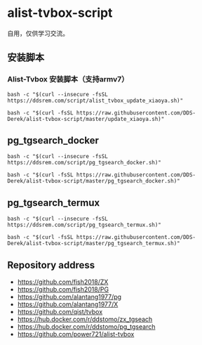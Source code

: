 # alist-tvbox-script

自用，仅供学习交流。

## 安装脚本

### Alist-Tvbox 安装脚本（支持armv7）

```shell
bash -c "$(curl --insecure -fsSL https://ddsrem.com/script/alist_tvbox_update_xiaoya.sh)"
```

```shell
bash -c "$(curl -fsSL https://raw.githubusercontent.com/DDS-Derek/alist-tvbox-script/master/update_xiaoya.sh)"
```

## pg_tgsearch_docker

```shell
bash -c "$(curl --insecure -fsSL https://ddsrem.com/script/pg_tgsearch_docker.sh)"
```

```shell
bash -c "$(curl -fsSL https://raw.githubusercontent.com/DDS-Derek/alist-tvbox-script/master/pg_tgsearch_docker.sh)"
```

## pg_tgsearch_termux

```shell
bash -c "$(curl --insecure -fsSL https://ddsrem.com/script/pg_tgsearch_termux.sh)"
```

```shell
bash -c "$(curl -fsSL https://raw.githubusercontent.com/DDS-Derek/alist-tvbox-script/master/pg_tgsearch_termux.sh)"
```

## Repository address

- https://github.com/fish2018/ZX
- https://github.com/fish2018/PG
- https://github.com/alantang1977/pg
- https://github.com/alantang1977/X
- https://github.com/qist/tvbox
- https://hub.docker.com/r/ddstomo/zx_tgseach
- https://hub.docker.com/r/ddstomo/pg_tgsearch
- https://github.com/power721/alist-tvbox
